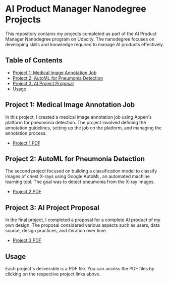 # AI Product Manager Nanodegree Projects

This repository contains my projects completed as part of the AI Product Manager Nanodegree program on Udacity. The nanodegree focuses on developing skills and knowledge required to manage AI products effectively.

## Table of Contents

- [Project 1: Medical Image Annotation Job](#project-1-medical-image-annotation-job)
- [Project 2: AutoML for Pneumonia Detection](#project-2-automl-for-pneumonia-detection)
- [Project 3: AI Project Proposal](#project-3-ai-project-proposal)
- [Usage](#usage)

## Project 1: Medical Image Annotation Job

In this project, I created a medical image annotation job using Appen's platform for pneumonia detection. The project involved defining the annotation guidelines, setting up the job on the platform, and managing the annotation process.

- [Project 1 PDF](https://github.com/AbdulelahMaj/ai_product_manager_udacity/blob/main/project01_create_medical_image_annotation_job/project-proposal.pdf)

## Project 2: AutoML for Pneumonia Detection

The second project focused on building a classification model to classify images of chest X-rays using Google AutoML, an automated machine learning tool. The goal was to detect pneumonia from the X-ray images.

- [Project 2 PDF](https://github.com/AbdulelahMaj/ai_product_manager_udacity/blob/main/project02_build_a_model/automl-modeling-report-all-fixed.pdf)

## Project 3: AI Project Proposal

In the final project, I completed a proposal for a complete AI product of my own design. The proposal considered various aspects such as users, data source, design practices, and iteration over time.

- [Project 3 PDF](https://github.com/AbdulelahMaj/ai_product_manager_udacity/blob/main/project03_creating_ai_product_business_proposal/capstone-project-starter-file.pdf)

## Usage

Each project's deliverable is a PDF file. You can access the PDF files by clicking on the respective project links above.
